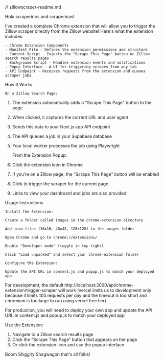 // zillowscraper-readme.md

Hola scraperinos and scraperinas!

I've created a complete Chrome extension that will allow you to trigger the Zillow scraper directly from the Zillow website! Here's what the extension includes:

    - Chrome Extension Components
    - Manifest File - Defines the extension permissions and structure
    - Content Script - Injects the "Scrape This Page" button on Zillow search results pages
    - Background Script - Handles extension events and notifications
    - Popup Interface - A UI for triggering scrapes from any tab
    - API Endpoint - Receives requests from the extension and queues scraper jobs

How It Works

    On a Zillow Search Page:
1. The extension automatically adds a "Scrape This Page" button to the page
2. When clicked, it captures the current URL and user agent
3. Sends this data to your Next.js app API endpoint
4. The API queues a job in your Supabase database
5. Your local worker processes the job using Playwright

    From the Extension Popup:
1. Click the extension icon in Chrome
2. If you're on a Zillow page, the "Scrape This Page" button will be enabled
3. Click to trigger the scraper for the current page
4. Links to view your dashboard and jobs are also provided

Usage Instructions
    
    Install the Extension:

    Create a folder called images in the chrome-extension directory

    Add icon files (16x16, 48x48, 128x128) to the images folder

    Open Chrome and go to chrome://extensions/

    Enable "Developer mode" (toggle in top right)

    Click "Load unpacked" and select your chrome-extension folder

    Configure the Extension:

    Update the API URL in content.js and popup.js to match your deployed app

For development, the default http://localhost:3000/api/chrome-extension/trigger-scraper will work (vercel limits us to development only because it limits 100 requests per day and the timeout is too short and chromium is too large to run using vercel free tier)

For production, you will need to deploy your own app and update the API URL in content.js and popup.js to match your deployed app

Use the Extension:
1. Navigate to a Zillow search results page
2. Click the "Scrape This Page" button that appears on the page
3. Or click the extension icon and use the popup interface

Boom Shiggity Shagwagon that's all folks!

